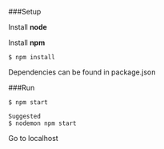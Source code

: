 ###Setup

Install **node**

Install **npm**


```
$ npm install
```

Dependencies can be found in package.json


###Run
```
$ npm start

Suggested
$ nodemon npm start
```
Go to localhost
